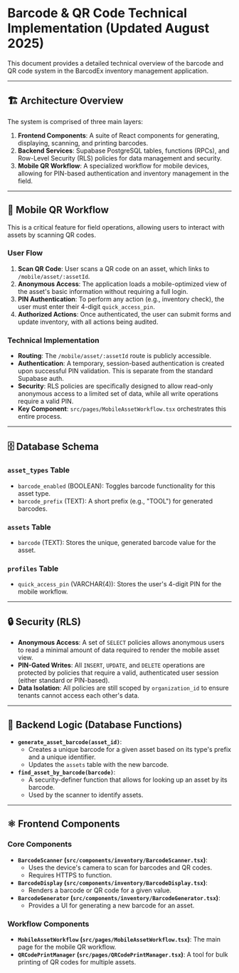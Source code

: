 # Barcode & QR Code Technical Implementation (Updated August 2025)

This document provides a detailed technical overview of the barcode and QR code system in the BarcodEx inventory management application.

---

## 🏗️ **Architecture Overview**

The system is comprised of three main layers:

1.  **Frontend Components**: A suite of React components for generating, displaying, scanning, and printing barcodes.
2.  **Backend Services**: Supabase PostgreSQL tables, functions (RPCs), and Row-Level Security (RLS) policies for data management and security.
3.  **Mobile QR Workflow**: A specialized workflow for mobile devices, allowing for PIN-based authentication and inventory management in the field.

---

## 📱 **Mobile QR Workflow**

This is a critical feature for field operations, allowing users to interact with assets by scanning QR codes.

### **User Flow**
1.  **Scan QR Code**: User scans a QR code on an asset, which links to `/mobile/asset/:assetId`.
2.  **Anonymous Access**: The application loads a mobile-optimized view of the asset's basic information without requiring a full login.
3.  **PIN Authentication**: To perform any action (e.g., inventory check), the user must enter their 4-digit `quick_access_pin`.
4.  **Authorized Actions**: Once authenticated, the user can submit forms and update inventory, with all actions being audited.

### **Technical Implementation**
-   **Routing**: The `/mobile/asset/:assetId` route is publicly accessible.
-   **Authentication**: A temporary, session-based authentication is created upon successful PIN validation. This is separate from the standard Supabase auth.
-   **Security**: RLS policies are specifically designed to allow read-only anonymous access to a limited set of data, while all write operations require a valid PIN.
-   **Key Component**: `src/pages/MobileAssetWorkflow.tsx` orchestrates this entire process.

---

## 🗄️ **Database Schema**

### **`asset_types` Table**
-   `barcode_enabled` (BOOLEAN): Toggles barcode functionality for this asset type.
-   `barcode_prefix` (TEXT): A short prefix (e.g., "TOOL") for generated barcodes.

### **`assets` Table**
-   `barcode` (TEXT): Stores the unique, generated barcode value for the asset.

### **`profiles` Table**
-   `quick_access_pin` (VARCHAR(4)): Stores the user's 4-digit PIN for the mobile workflow.

---

## 🔒 **Security (RLS)**

-   **Anonymous Access**: A set of `SELECT` policies allows anonymous users to read a minimal amount of data required to render the mobile asset view.
-   **PIN-Gated Writes**: All `INSERT`, `UPDATE`, and `DELETE` operations are protected by policies that require a valid, authenticated user session (either standard or PIN-based).
-   **Data Isolation**: All policies are still scoped by `organization_id` to ensure tenants cannot access each other's data.

---

## 💨 **Backend Logic (Database Functions)**

-   **`generate_asset_barcode(asset_id)`**:
    -   Creates a unique barcode for a given asset based on its type's prefix and a unique identifier.
    -   Updates the `assets` table with the new barcode.
-   **`find_asset_by_barcode(barcode)`**:
    -   A security-definer function that allows for looking up an asset by its barcode.
    -   Used by the scanner to identify assets.

---

## ⚛️ **Frontend Components**

### **Core Components**
-   **`BarcodeScanner` (`src/components/inventory/BarcodeScanner.tsx`)**:
    -   Uses the device's camera to scan for barcodes and QR codes.
    -   Requires HTTPS to function.
-   **`BarcodeDisplay` (`src/components/inventory/BarcodeDisplay.tsx`)**:
    -   Renders a barcode or QR code for a given value.
-   **`BarcodeGenerator` (`src/components/inventory/BarcodeGenerator.tsx`)**:
    -   Provides a UI for generating a new barcode for an asset.

### **Workflow Components**
-   **`MobileAssetWorkflow` (`src/pages/MobileAssetWorkflow.tsx`)**: The main page for the mobile QR workflow.
-   **`QRCodePrintManager` (`src/pages/QRCodePrintManager.tsx`)**: A tool for bulk printing of QR codes for multiple assets. 